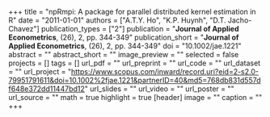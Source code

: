 +++
title = "npRmpi: A package for parallel distributed kernel estimation in R"
date = "2011-01-01"
authors = ["A.T.Y. Ho", "K.P. Huynh", "D.T. Jacho-Chavez"]
publication_types = ["2"]
publication = "**Journal of Applied Econometrics**, (26), 2, pp. 344-349"
publication_short = "**Journal of Applied Econometrics**, (26), 2, pp. 344-349"
doi = "10.1002/jae.1221"
abstract = ""
abstract_short = ""
image_preview = ""
selected = false
projects = []
tags = []
url_pdf = ""
url_preprint = ""
url_code = ""
url_dataset = ""
url_project = "https://www.scopus.com/inward/record.uri?eid=2-s2.0-79951791611&doi=10.1002%2fjae.1221&partnerID=40&md5=768db831d557df648e372dd11447bd12"
url_slides = ""
url_video = ""
url_poster = ""
url_source = ""
math = true
highlight = true
[header]
image = ""
caption = ""
+++
